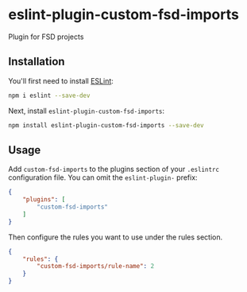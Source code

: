 # eslint-plugin-custom-fsd-imports

Plugin for FSD projects

## Installation

You'll first need to install [ESLint](https://eslint.org/):

```sh
npm i eslint --save-dev
```

Next, install `eslint-plugin-custom-fsd-imports`:

```sh
npm install eslint-plugin-custom-fsd-imports --save-dev
```

## Usage

Add `custom-fsd-imports` to the plugins section of your `.eslintrc` configuration file. You can omit the `eslint-plugin-` prefix:

```json
{
    "plugins": [
        "custom-fsd-imports"
    ]
}
```


Then configure the rules you want to use under the rules section.

```json
{
    "rules": {
        "custom-fsd-imports/rule-name": 2
    }
}
```
